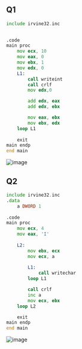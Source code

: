 ## Q1
```asm
include irvine32.inc

	
.code
main proc
	mov ecx, 10
	mov eax, 0
	mov ebx, 1
	mov edx, 0
	L1: 
		call writeint
		call crlf
		mov edx,0

		add edx, eax
		add edx, ebx

		mov eax, ebx
		mov ebx, edx
	loop L1
	
	exit
main endp
end main
```
![image](https://github.com/user-attachments/assets/996eb331-a8fb-467b-ae7e-d63c8b4e196d)

## Q2
```asm
include irvine32.inc
.data
	a DWORD 1
	
.code
main proc
	mov ecx, 4
	mov eax, 'I'
	
	L2:
		mov ebx, ecx
		mov ecx, a
		
		L1: 
			call writechar	
		loop L1

		call crlf
		inc a
		mov ecx, ebx
	loop L2

	exit
main endp
end main
```
![image](https://github.com/user-attachments/assets/2cf9c475-fe9b-4d4e-9b69-4a7d33eaf6fc)
